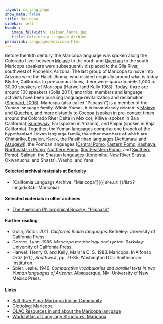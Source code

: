```yaml
---
layout: ca_lang_page
show_meta: false
title: Maricopa
sidebar: left
header:
   image_fullwidth: salinan_lands.jpg
   title: California Language Archive
permalink: languages/maricopa.html
---
```


Before the 18th century, the Maricopa language was spoken along the Colorado River between [Mojave](mojave.html) to the north and [Quechan](quechan.html) to the south. Maricopa speakers were subsequently displaced to the Gila River, southwest of Phonenix, Arizona. The last group of Maricopa to move into Arizona were the Halchidhoma, who resided originally around what is today Blythe, California. In pre-contact times, there were approximately 2,000 to 30,00 speakers of Maricopa (Harwell and Kelly 1983). Today, there are around 100 speakers (Golla 2011), and tribal members and language activists have been pursuing language revitalization and reclamation ([Shepard, 2006](https://works.bepress.com/jeffrey_shepherd/4/)). Maricopa (also called "Piipaash") is a member of the Yuman language family. Within Yuman, it is most closely related to [Mojave](mojave.html) and [Quechan](quechan.html), and more distantly to Cocopa (spoken in pre-contact times around the Colorado River Delta in Mexico), Kiliwa (spoken in Baja California),  [Kumeyaay](kumeyaay.html), Pai (spoken in Arizona), and Paipai (spoken in Baja California). Together, the Yuman languages comprise one branch of the hypothesized Hokan language family, the other members of which are  [Chimariko](chimariko.html), [Esselen](esselen.html), [Karuk](karuk.html), the Palaihnihan languages ([Achumawi](achumawi.html) and [Atsugewi](atsugewi.html)), the Pomoan languages ([Central Pomo](central-pomo.html), [Eastern Pomo](eastern-pomo.html), [Kashaya](kashaya.html), [Northeastern Pomo](northeastern-pomo.html), [Northern Pomo](northern-pomo.html), [Southeastern Pomo](southeastern-pomo.html), and [Southern Pomo](southern-pomo.html)), [Salinan](salinan.html), the Shastan languages ([Konomihu](konomihu.html), [New River Shasta](new-river-shasta.html), [Okwanuchu](okwanuchu.html), and [Shasta](shasta.html)), [Washo](washo.html), and [Yana](yana.html).

#### Selected archival materials at Berkeley

* [California Language Archive: "Maricopa"]({{ site.url }}/list/?langid=346=Maricopa)

#### Selected materials in other archives

* [The American Philosophical Society: "Piipaash"](https://indigenousguide.amphilsoc.org/search?f%5B0%5D=guide_language_content_title%3APiipaash)

#### Further reading

* Golla, Victor. 2011. *California Indian languages.* Berkeley: University of California Press.
* Gordon, Lynn. 1986. *Maricopa morphology and syntax.* Berkeley: University of California Press.
* Harwell, Henry O. and Kelly, Marsha C. S. 1983. Maricopa. In Alfonso Ortiz (ed.), *Southwest*, pp. 71-85. Washington D.C.: Smithsonian Institution.
* Spier, Leslie. 1946. *Comparative vocabularies and parallel texts in two Yuman languages of Arizona.* Albuquerque, NM: University of New Mexico Press.

#### Links

* [Salt River Pima-Maricopa Indian Community](http://www.srpmic-nsn.gov/)
* [Glottolog: Maricopa](https://glottolog.org/resource/languoid/id/mari1440)
* [OLAC Resources in and about the Maricopa language](http://www.language-archives.org/language/mrc)
* [World Atlas of Language Structures: Maricopa](http://wals.info/languoid/lect/wals_code_mar)

